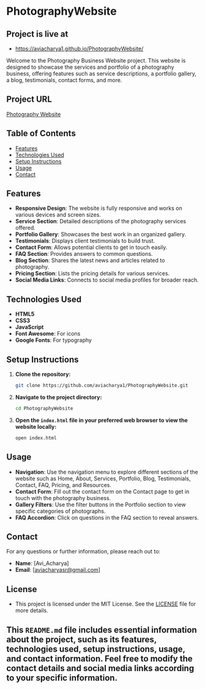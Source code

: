 # PhotographyWebsite

## Project is live at
-  https://aviacharya1.github.io/PhotographyWebsite/


Welcome to the Photography Business Website project. This website is designed to showcase the services and portfolio of a photography business, offering features such as service descriptions, a portfolio gallery, a blog, testimonials, contact forms, and more.

## Project URL

[Photography Website](https://aviacharya1.github.io/PhotographyWebsite/)

## Table of Contents

- [Features](#features)
- [Technologies Used](#technologies-used)
- [Setup Instructions](#setup-instructions)
- [Usage](#usage)
- [Contact](#contact)

## Features

- **Responsive Design**: The website is fully responsive and works on various devices and screen sizes.
- **Service Section**: Detailed descriptions of the photography services offered.
- **Portfolio Gallery**: Showcases the best work in an organized gallery.
- **Testimonials**: Displays client testimonials to build trust.
- **Contact Form**: Allows potential clients to get in touch easily.
- **FAQ Section**: Provides answers to common questions.
- **Blog Section**: Shares the latest news and articles related to photography.
- **Pricing Section**: Lists the pricing details for various services.
- **Social Media Links**: Connects to social media profiles for broader reach.

## Technologies Used

- **HTML5**
- **CSS3**
- **JavaScript**
- **Font Awesome**: For icons
- **Google Fonts**: For typography

## Setup Instructions

1. **Clone the repository:**
   ```bash
   git clone https://github.com/aviacharya1/PhotographyWebsite.git
   ```
2. **Navigate to the project directory:**
   ```bash
   cd PhotographyWebsite
   ```
3. **Open the `index.html` file in your preferred web browser to view the website locally:**
   ```bash
   open index.html
   ```

## Usage

- **Navigation**: Use the navigation menu to explore different sections of the website such as Home, About, Services, Portfolio, Blog, Testimonials, Contact, FAQ, Pricing, and Resources.
- **Contact Form**: Fill out the contact form on the Contact page to get in touch with the photography business.
- **Gallery Filters**: Use the filter buttons in the Portfolio section to view specific categories of photographs.
- **FAQ Accordion**: Click on questions in the FAQ section to reveal answers.

## Contact

For any questions or further information, please reach out to:

- **Name**: [Avi_Acharya]
- **Email**: [aviacharyasr@gmail.com]

## License

- This project is licensed under the MIT License. See the [LICENSE](LICENSE) file for more details.


## This `README.md` file includes essential information about the project, such as its features, technologies used, setup instructions, usage, and contact information. Feel free to modify the contact details and social media links according to your specific information.
